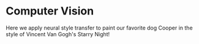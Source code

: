 # Computer Vision

Here we apply neural style transfer to paint our favorite dog Cooper in the style of Vincent Van Gogh's Starry Night!